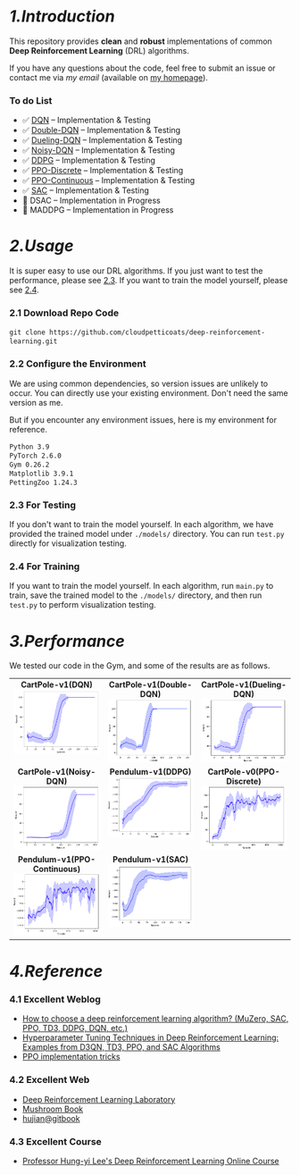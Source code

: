 # _1.Introduction_
This repository provides **clean** and **robust** implementations of common **Deep Reinforcement Learning** (DRL) algorithms.

If you have any questions about the code, feel free to submit an issue or contact me via _my email_ (available on [my homepage](https://github.com/cloudpetticoats)).

### To do List
- ✅ [DQN](https://github.com/cloudpetticoats/deep-reinforcement-learning/tree/main/1.%20DQN) – Implementation & Testing
- ✅ [Double-DQN](https://github.com/cloudpetticoats/deep-reinforcement-learning/tree/main/2.%20Double-DQN) – Implementation & Testing
- ✅ [Dueling-DQN](https://github.com/cloudpetticoats/deep-reinforcement-learning/tree/main/3.%20Dueling-DQN) – Implementation & Testing
- ✅ [Noisy-DQN](https://github.com/cloudpetticoats/deep-reinforcement-learning/tree/main/4.%20Noisy-DQN) – Implementation & Testing
- ✅ [DDPG](https://github.com/cloudpetticoats/deep-reinforcement-learning/tree/main/5.%20DDPG) – Implementation & Testing
- ✅ [PPO-Discrete](https://github.com/cloudpetticoats/deep-reinforcement-learning/tree/main/6.%20PPO-Discrete) – Implementation & Testing
- ✅ [PPO-Continuous](https://github.com/cloudpetticoats/deep-reinforcement-learning/tree/main/7.%20PPO-Continuous) – Implementation & Testing
- ✅ [SAC](https://github.com/cloudpetticoats/deep-reinforcement-learning/tree/main/9.%20SAC) – Implementation & Testing
- 🚧 DSAC – Implementation in Progress
- 🚧 MADDPG – Implementation in Progress

# _2.Usage_

It is super easy to use our DRL algorithms. If you just want to test the performance, please see [2.3](#23-for-testing). If you want to train the model yourself, please see [2.4](#24-for-training).

### 2.1 Download Repo Code
```
git clone https://github.com/cloudpetticoats/deep-reinforcement-learning.git
```

### 2.2 Configure the Environment

We are using common dependencies, so version issues are unlikely to occur. You can directly use your existing environment. Don't need the same version as me.

But if you encounter any environment issues, here is my environment for reference.
```
Python 3.9
PyTorch 2.6.0
Gym 0.26.2
Matplotlib 3.9.1
PettingZoo 1.24.3
```

### 2.3 For Testing

If you don't want to train the model yourself. In each algorithm, we have provided the trained model under `./models/` directory. You can run `test.py` directly for visualization testing.

### 2.4 For Training

If you want to train the model yourself. In each algorithm, run `main.py` to train, save the trained model to the `./models/` directory, and then run `test.py` to perform visualization testing. 

# _3.Performance_

We tested our code in the Gym, and some of the results are as follows.

<table style="width:100%; text-align:center;">
  <tr>
    <td style="vertical-align: top;">
      <div style="text-align: center;">
        <strong>CartPole-v1(DQN)</strong>
      </div>
      <div>
        <img src="./images/dqn_re.png" alt="Image 1" width="100%" height="100%">
      </div>
    </td>
    <td style="vertical-align: top;">
      <div style="text-align: center;">
        <strong>CartPole-v1(Double-DQN)</strong>
      </div>
      <div>
        <img src="./images/double_dqn_re.png" alt="Image 2" width="100%" height="100%">
      </div>
    </td>
    <td style="vertical-align: top;">
      <div style="text-align: center;">
        <strong>CartPole-v1(Dueling-DQN)</strong>
      </div>
      <div>
        <img src="./images/dueling_dqn_re.png" alt="Image 3" width="100%" height="100%">
      </div>
    </td>
  </tr>
  <tr>
    <td style="vertical-align: top;">
      <div style="text-align: center;">
        <strong>CartPole-v1(Noisy-DQN)</strong>
      </div>
      <div>
        <img src="./images/noisy_dqn_re.png" alt="Image 7" width="100%" height="100%">
      </div>
    </td>
    <td style="vertical-align: top;">
      <div style="text-align: center;">
        <strong>Pendulum-v1(DDPG)</strong>
      </div>
      <div>
        <img src="./images/ddpg_re.png" alt="Image 4" width="100%" height="100%">
      </div>
    </td>
    <td style="vertical-align: top;">
      <div style="text-align: center;">
        <strong>CartPole-v0(PPO-Discrete)</strong>
      </div>
      <div>
        <img src="./images/ppo_d_re.png" alt="Image 5" width="100%" height="100%">
      </div>
    </td>
  </tr>
  <tr>
    <td style="vertical-align: top;">
      <div style="text-align: center;">
        <strong>Pendulum-v1(PPO-Continuous)</strong>
      </div>
      <div>
        <img src="./images/ppo_c_re.png" alt="Image 6" width="100%" height="100%">
      </div>
    </td>    
    <td style="vertical-align: top;">
      <div style="text-align: center;">
        <strong>Pendulum-v1(SAC)</strong>
      </div>
      <div>
        <img src="./images/sac.png" alt="Image 7" width="100%" height="100%">
      </div>
    </td>

  </tr>
</table>

# _4.Reference_
### 4.1 Excellent Weblog
- [How to choose a deep reinforcement learning algorithm? (MuZero, SAC, PPO, TD3, DDPG, DQN, etc.)](https://zhuanlan.zhihu.com/p/342919579)
- [Hyperparameter Tuning Techniques in Deep Reinforcement Learning: Examples from D3QN, TD3, PPO, and SAC Algorithms](https://zhuanlan.zhihu.com/p/345353294)
- [PPO implementation tricks](https://zhuanlan.zhihu.com/p/512327050)
### 4.2 Excellent Web
- [Deep Reinforcement Learning Laboratory](https://www.deeprlhub.com/)
- [Mushroom Book](https://datawhalechina.github.io/easy-rl/#/)
- [hujian@gitbook](https://hujian.gitbook.io/deep-reinforcement-learning)
### 4.3 Excellent Course
- [Professor Hung-yi Lee's Deep Reinforcement Learning Online Course](https://www.youtube.com/watch?v=z95ZYgPgXOY&list=PLJV_el3uVTsODxQFgzMzPLa16h6B8kWM_&index=1)
